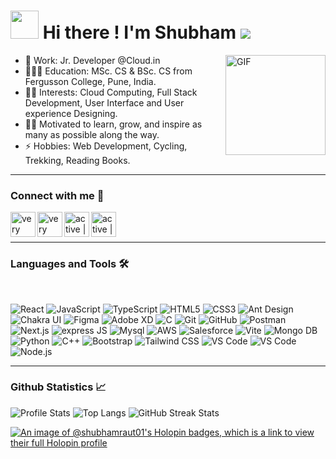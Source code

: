 # <img src="https://github.com/TheDudeThatCode/TheDudeThatCode/blob/master/Assets/Developer.gif" width="45" /> Hi there ! I'm Shubham  <img id="preview" src="https://komarev.com/ghpvc/?username=Shubhamraut01&color=grey">


<img align="right" alt="GIF" height="160px" src="https://media.giphy.com/media/du3J3cXyzhj75IOgvA/giphy.gif" />


- 🏢 Work: Jr. Developer @Cloud.in
- 🧑🏻‍🎓 Education: MSc. CS & BSc. CS from Fergusson College, Pune, India.
- 👨‍💻 Interests: Cloud Computing, Full Stack Development, User Interface and User experience Designing.
- 💪🏼 Motivated to learn, grow, and inspire as many as possible along the way.
- ⚡ Hobbies: Web Development, Cycling, Trekking, Reading Books.

---
### Connect with me 📝 

[<img align="left" alt="very active | Portfolio" height="40px" src="https://img.icons8.com/color/48/000000/globe.png"/>][portfolio]
[<img align="left" alt="very active | LinkedIn" height="40px" src="https://img.icons8.com/color/48/000000/linkedin.png"/>][linkedin]
[<img align="left" alt="active | Instagram" height="40px" src="https://img.icons8.com/fluency/48/000000/instagram-new.png" />][instagram]
[<img align="left" alt="active | Email" height="40px" src="https://img.icons8.com/fluency/48/000000/email-open.png" />][email]

<br/>
<br/>

---

### Languages and Tools 🛠 
<br/>



![React](http://img.shields.io/badge/-react-61DAFB?style=for-the-badge&logo=react&logoColor=ffffff)
![JavaScript](http://img.shields.io/badge/-JavaScript-F7DF1E?style=for-the-badge&logo=javascript&logoColor=000000)
![TypeScript](http://img.shields.io/badge/-TypeScript-007ACC?style=for-the-badge&logo=typescript&logoColor=ffffff) 
![HTML5](https://img.shields.io/badge/-HTML5-%23E44D27?style=for-the-badge&logo=html5&logoColor=ffffff)
![CSS3](https://img.shields.io/badge/-CSS3-%231572B6?style=for-the-badge&logo=css3)
![Ant Design](http://img.shields.io/badge/-Ant%20Design-0170FE?style=for-the-badge&logo=ant-design&logoColor=ffffff)
![Chakra UI](http://img.shields.io/badge/-Chakra%20UI-319795?style=for-the-badge&logo=chakra-ui&logoColor=ffffff)
![Figma](http://img.shields.io/badge/-figma-FF00FF?style=for-the-badge&logo=figma&logoColor=ffffff)
![Adobe XD](http://img.shields.io/badge/-Adobe%20XD-8a2846?style=for-the-badge&logo=adobe-xd&logoColor=ffffff)
![C](http://img.shields.io/badge/-C-03599c?style=for-the-badge&logo=c&logoColor=ffffff)
![Git](https://img.shields.io/badge/-Git-%23F05032?style=for-the-badge&logo=git&logoColor=%23ffffff)
![GitHub](https://img.shields.io/badge/-GitHub-181717?style=for-the-badge&logo=github)
![Postman](http://img.shields.io/badge/-Postman-ff6c37?style=for-the-badge&logo=postman&logoColor=ffffff) 
![Next.js](http://img.shields.io/badge/-Next.js_with_Express-000000?style=for-the-badge&logo=next.js&logoColor=ffffff&labelColor=000000)
![express JS](http://img.shields.io/badge/-express-606060?style=for-the-badge&logo=express&logoColor=ffffff)
![Mysql](http://img.shields.io/badge/-mysql-3776AB?style=for-the-badge&logo=mysql&logoColor=ffffff)
![AWS](https://img.shields.io/badge/Amazon_AWS-232F3E?style=for-the-badge&logo=amazon-aws&logoColor=white)
![Salesforce](http://img.shields.io/badge/-Salesforce-00A1E0?style=for-the-badge&logo=salesforce&logoColor=ffffff)
![Vite](http://img.shields.io/badge/-Vite-646CFF?style=for-the-badge&logo=vite&logoColor=ffffff)
![Mongo DB](https://img.shields.io/badge/MongoDB-4EA94B?style=for-the-badge&logo=mongodb&logoColor=white)
![Python](http://img.shields.io/badge/-Python-ffcc00?style=for-the-badge&logo=python&logoColor=ffffff)
![C++](https://img.shields.io/badge/C%2B%2B-00599C?style=for-the-badge&logo=c%2B%2B&logoColor=white)
![Bootstrap](https://img.shields.io/badge/-Bootstrap-563D7C?style=for-the-badge&logo=Bootstrap)
![Tailwind CSS](http://img.shields.io/badge/-Tailwind%20CSS-38B2AC?style=for-the-badge&logo=tailwind-css&logoColor=ffffff)
![VS Code](http://img.shields.io/badge/-VS%20Code-007ACC?style=for-the-badge&logo=visual-studio-code&logoColor=ffffff)
![VS Code](http://img.shields.io/badge/-Visual%20Studio%20Code-007ACC?style=for-the-badge&logo=visual-studio-code&logoColor=ffffff)
![Node.js](http://img.shields.io/badge/-Node.js-339933?style=for-the-badge&logo=node.js&logoColor=ffffff)

<!-- ![FastAPI](http://img.shields.io/badge/-FastAPI-009688?style=for-the-badge&logo=fastapi&logoColor=ffffff) -->

<!-- ![Android Studio](http://img.shields.io/badge/-Android%20Studio-55a630?style=for-the-badge&logo=android-studio&logoColor=ffffff) -->
<!-- ![Django](http://img.shields.io/badge/-Django-092e20?style=for-the-badge&logo=django&logoColor=ffffff) -->
<!-- ![Material-UI](http://img.shields.io/badge/-Material--UI-0081CB?style=for-the-badge&logo=material-ui&logoColor=ffffff) -->
<!-- ![Microsoft Azure](http://img.shields.io/badge/-Microsoft%20Azure-0089D6?style=for-the-badge&logo=microsoft-azure&logoColor=ffffff) -->
<!-- ![Google Cloud Platform](http://img.shields.io/badge/-Google%20Cloud%20Platform-4285F4?style=for-the-badge&logo=google-cloud&logoColor=ffffff) -->








---


### Github Statistics 📈 

![Profile Stats](https://github-readme-stats.vercel.app/api?username=Shubhamraut01&show_icons=true&theme=default_repocard&cache_seconds=86400)
![Top Langs](https://github-readme-stats.vercel.app/api/top-langs/?username=Shubhamraut01&langs_count=10&theme=default_repocard&layout=compact)
![GitHub Streak Stats](https://github-readme-streak-stats.herokuapp.com/?user=Shubhamraut01&theme=default_repocard)



[![An image of @shubhamraut01's Holopin badges, which is a link to view their full Holopin profile](https://holopin.me/shubhamraut01)](https://holopin.io/@shubhamraut01)



[portfolio]: https://shubhamraut.me
[instagram]: https://www.instagram.com/shubhamrautxp
[linkedin]: https://www.linkedin.com/in/shubhamrautpune/
[email]: <mailto: shubhamrao12321@gmail.com>




<br/>

